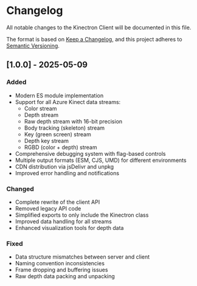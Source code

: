 # Changelog

All notable changes to the Kinectron Client will be documented in this file.

The format is based on [Keep a Changelog](https://keepachangelog.com/en/1.0.0/),
and this project adheres to [Semantic Versioning](https://semver.org/spec/v2.0.0.html).

## [1.0.0] - 2025-05-09

### Added

- Modern ES module implementation
- Support for all Azure Kinect data streams:
  - Color stream
  - Depth stream
  - Raw depth stream with 16-bit precision
  - Body tracking (skeleton) stream
  - Key (green screen) stream
  - Depth key stream
  - RGBD (color + depth) stream
- Comprehensive debugging system with flag-based controls
- Multiple output formats (ESM, CJS, UMD) for different environments
- CDN distribution via jsDelivr and unpkg
- Improved error handling and notifications

### Changed

- Complete rewrite of the client API
- Removed legacy API code
- Simplified exports to only include the Kinectron class
- Improved data handling for all streams
- Enhanced visualization tools for depth data

### Fixed

- Data structure mismatches between server and client
- Naming convention inconsistencies
- Frame dropping and buffering issues
- Raw depth data packing and unpacking
